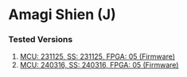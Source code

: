 # Amagi Shien (J)

### Tested Versions

1. [MCU: 231125, SS: 231125, FPGA: 05 (Firmware)](./01/README.md)
2. [MCU: 240316, SS: 240316, FPGA: 05 (Firmware)](./02/README.md)
